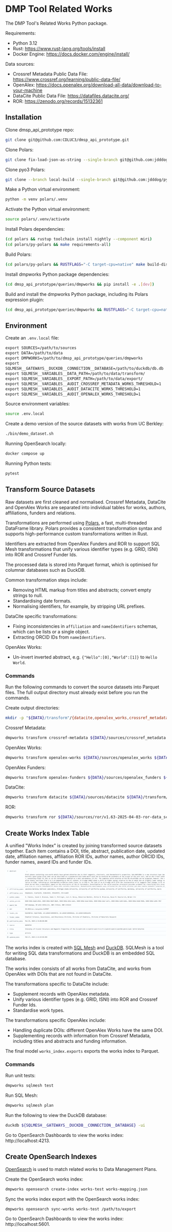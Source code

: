 # DMP Tool Related Works
The DMP Tool's Related Works Python package.

Requirements:
* Python 3.12
* Rust: https://www.rust-lang.org/tools/install
* Docker Engine: https://docs.docker.com/engine/install/

Data sources:
* Crossref Metadata Public Data File: https://www.crossref.org/learning/public-data-file/
* OpenAlex: https://docs.openalex.org/download-all-data/download-to-your-machine
* DataCite Public Data File: https://datafiles.datacite.org/
* ROR: https://zenodo.org/records/15132361

## Installation
Clone dmsp_api_prototype repo:
```bash
git clone git@github.com:CDLUC3/dmsp_api_prototype.git
```

Clone Polars:
```bash
git clone fix-load-json-as-string --single-branch git@github.com:jdddog/polars.git
```

Clone pyo3 Polars:
```bash
git clone --branch local-build --single-branch git@github.com:jdddog/pyo3-polars.git
```

Make a Python virtual environment:
```bash
python -m venv polars/.venv
```

Activate the Python virtual environment:
```bash
source polars/.venv/activate
```

Install Polars dependencies:
```bash
(cd polars && rustup toolchain install nightly --component miri)
(cd polars/py-polars && make requirements-all)
```

Build Polars:
```bash
(cd polars/py-polars && RUSTFLAGS="-C target-cpu=native" make build-dist-release)
```

Install dmpworks Python package dependencies:
```bash
(cd dmsp_api_prototype/queries/dmpworks && pip install -e .[dev])
```

Build and install the dmpworks Python package, including its Polars expression 
plugin:
```bash
(cd dmsp_api_prototype/queries/dmpworks && RUSTFLAGS="-C target-cpu=native" maturin develop --release)
```

## Environment
Create an `.env.local` file:
```commandline
export SOURCES=/path/to/sources
export DATA=/path/to/data
export DMPWORKS=/path/to/dmsp_api_prototype/queries/dmpworks
export SQLMESH__GATEWAYS__DUCKDB__CONNECTION__DATABASE=/path/to/duckdb/db.db
export SQLMESH__VARIABLES__DATA_PATH=/path/to/data/transform/
export SQLMESH__VARIABLES__EXPORT_PATH=/path/to/data/export/
export SQLMESH__VARIABLES__AUDIT_CROSSREF_METADATA_WORKS_THRESHOLD=1
export SQLMESH__VARIABLES__AUDIT_DATACITE_WORKS_THRESHOLD=1
export SQLMESH__VARIABLES__AUDIT_OPENALEX_WORKS_THRESHOLD=1
```

Source environment variables:
```bash
source .env.local
```

Create a demo version of the source datasets with works from UC Berkley:
```bash
./bin/demo_dataset.sh
```

Running OpenSearch locally:
```bash
docker compose up
```

Running Python tests:
```bash
pytest
```

## Transform Source Datasets
Raw datasets are first cleaned and normalised. Crossref Metadata, DataCite and
OpenAlex Works are separated into individual tables for works, authors, 
affiliations, funders and relations.

Transformations are performed using [Polars](https://pola.rs), a fast,
multi-threaded DataFrame library. Polars provides a consistent transformation
syntax and supports high-performance custom transformations written in Rust.

Identifiers are extracted from OpenAlex Funders and ROR to support SQL Mesh 
transformations that unify various identifier types (e.g. GRID, ISNI) into ROR 
and Crossref Funder Ids.

The processed data is stored into Parquet format, which is optimised for 
columnar databases such as DuckDB.

Common transformation steps include:
* Removing HTML markup from titles and abstracts; convert empty strings to null.
* Standardising date formats.
* Normalising identifiers, for example, by stripping URL prefixes.

DataCite specific transformations:
* Fixing inconsistencies in `affiliation` and `nameIdentifiers` schemas, which
can be lists or a single object.
* Extracting ORCID IDs from `nameIdentifiers`.

OpenAlex Works:
* Un-invert inverted abstract, e.g. `{"Hello":[0],"World":[1]}` to `Hello World`.

### Commands
Run the following commands to convert the source datasets into Parquet files.
The full output directory must already exist before you run the commands.

Create output directories:
```bash
mkdir -p "${DATA}/transform"/{datacite,openalex_works,crossref_metadata,openalex_funders,ror}
```

Crossref Metadata:
```bash
dmpworks transform crossref-metadata ${DATA}/sources/crossref_metadata ${DATA}/transform/crossref_metadata
```

OpenAlex Works:
```bash
dmpworks transform openalex-works ${DATA}/sources/openalex_works ${DATA}/transform/openalex_works
```

OpenAlex Funders:
```bash
dmpworks transform openalex-funders ${DATA}/sources/openalex_funders ${DATA}/transform/openalex_funders
```

DataCite:
```bash
dmpworks transform datacite ${DATA}/sources/datacite ${DATA}/transform/datacite
```

ROR:
```bash
dmpworks transform ror ${DATA}/sources/ror/v1.63-2025-04-03-ror-data_schema_v2.json ${DATA}/transform/ror
```

## Create Works Index Table
A unified "Works Index" is created by joining transformed source datasets
together. Each item contains a DOI, title, abstract, publication date, updated
date, affiliation names, affiliation ROR IDs, author names, author ORCID IDs,
funder names, award IDs and funder IDs.

![](./img.png)

The works index is created with [SQL Mesh](https://sqlmesh.readthedocs.io/en/latest/)
and [DuckDB](https://duckdb.org). SQLMesh is a tool for writing SQL data 
transformations and DuckDB is an embedded SQL database.

The works index consists of all works from DataCite, and works from OpenAlex
with DOIs that are not found in DataCite.

The transformations specific to DataCite include:
* Supplement records with OpenAlex metadata.
* Unify various identifier types (e.g. GRID, ISNI) into ROR and Crossref Funder 
Ids.
* Standardise work types.

The transformations specific OpenAlex include:
* Handling duplicate DOIs: different OpenAlex Works have the same DOI.
* Supplementing records with information from Crossref Metadata, including
titles and abstracts and funding information.

The final model `works_index.exports` exports the works index to Parquet.

### Commands
Run unit tests:
```bash
dmpworks sqlmesh test
```

Run SQL Mesh:
```bash
dmpworks sqlmesh plan
```

Run the following to view the DuckDB database:
```bash
duckdb ${SQLMESH__GATEWAYS__DUCKDB__CONNECTION__DATABASE} -ui
```

Go to OpenSearch Dashboards to view the works index: http://localhost:4213.

## Create OpenSearch Indexes
[OpenSearch](https://opensearch.org) is used to match related works to
Data Management Plans.

Create the OpenSearch works index:
```bash
dmpworks opensearch create-index works-test works-mapping.json
```

Sync the works index export with the OpenSearch works index:
```bash
dmpworks opensearch sync-works works-test /path/to/export
```

Go to OpenSearch Dashboards to view the works index: http://localhost:5601.